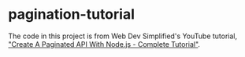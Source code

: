 # pagination-tutorial

The code in this project is from Web Dev Simplified's YouTube tutorial, ["Create A Paginated API With Node.js - Complete Tutorial"](https://www.youtube.com/watch?v=ZX3qt0UWifc).